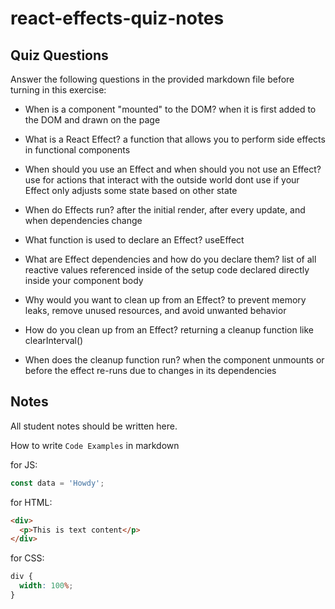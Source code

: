 # react-effects-quiz-notes

## Quiz Questions

Answer the following questions in the provided markdown file before turning in this exercise:

- When is a component "mounted" to the DOM?
  when it is first added to the DOM and drawn on the page

- What is a React Effect?
  a function that allows you to perform side effects in functional components

- When should you use an Effect and when should you not use an Effect?
  use for actions that interact with the outside world
  dont use if your Effect only adjusts some state based on other state

- When do Effects run?
  after the initial render, after every update, and when dependencies change

- What function is used to declare an Effect?
  useEffect

- What are Effect dependencies and how do you declare them?
  list of all reactive values referenced inside of the setup code
  declared directly inside your component body

- Why would you want to clean up from an Effect?
  to prevent memory leaks, remove unused resources, and avoid unwanted behavior

- How do you clean up from an Effect?
  returning a cleanup function like clearInterval()

- When does the cleanup function run?
  when the component unmounts or before the effect re-runs due to changes in its dependencies

## Notes

All student notes should be written here.

How to write `Code Examples` in markdown

for JS:

```javascript
const data = 'Howdy';
```

for HTML:

```html
<div>
  <p>This is text content</p>
</div>
```

for CSS:

```css
div {
  width: 100%;
}
```

